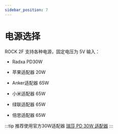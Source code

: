 ```yaml
---
sidebar_position: 7
---
```


# 电源选择

ROCK 2F 支持各种电源，固定电压为 5V 输入：

- Radxa PD30W

- 苹果适配器 20W

- Anker适配器 65W

- 小米适配器 65W

- 绿联适配器 65W

- 倍思适配器 65W

:::tip
推荐使用官方30W适配器 [瑞莎 PD 30W 适配器](/accessories/pd_30w)
:::
